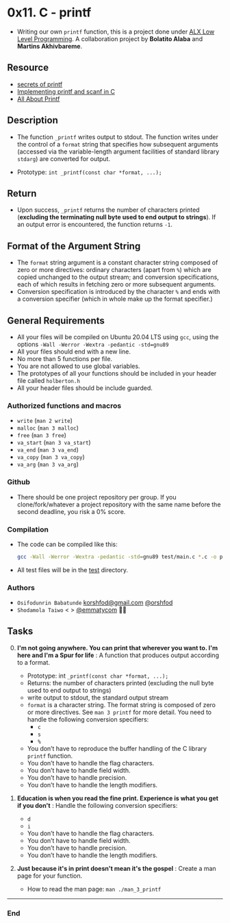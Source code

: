 # 0x11. C - printf

- Writing our own `printf` function, this is a project done under [ALX Low Level Programming](https://github.com/Izimartin/alx-low_level_programming). A collaboration project by **Bolatito Alaba** and **Martins Akhivbareme**.

## Resource

- [secrets of printf](https://www.cypress.com/file/54761/download)
- [Implementing printf and scanf in C](https://iq.opengenus.org/how-printf-and-scanf-function-works-in-c-internally/)
- [All About Printf](https://akshatshibu.wordpress.com/2015/07/22/all-about-printf/)

## Description

- The function `_printf` writes output to stdout. The function writes under the control of a `format` string that specifies how subsequent arguments (accessed via the variable-length argument facilities of standard library `stdarg`) are converted for output.

- Prototype: `int _printf(const char *format, ...);`

## Return

- Upon success, `_printf` returns the number of characters printed (**excluding the terminating null byte used to end output to strings**). If an output error is encountered, the function returns `-1`.

## Format of the Argument String

- The `format` string argument is a constant character string composed of zero or more directives: ordinary characters (apart from `%`) which are copied unchanged to the output stream; and conversion specifications, each of which results in fetching zero or more subsequent arguments.
- Conversion specification is introduced by the character `%` and ends with a conversion specifier (which in whole make up the format specifier.)

## General Requirements

- All your files will be compiled on Ubuntu 20.04 LTS using `gcc`, using the options `-Wall -Werror -Wextra -pedantic -std=gnu89`
- All your files should end with a new line.
- No more than 5 functions per file.
- You are not allowed to use global variables.
- The prototypes of all your functions should be included in your header file called `holberton.h`
- All your header files should be include guarded.

### Authorized functions and macros

- `write` (`man 2 write`)
- `malloc` (`man 3 malloc`)
- `free` (`man 3 free`)
- `va_start` (`man 3 va_start`)
- `va_end` (`man 3 va_end`)
- `va_copy` (`man 3 va_copy`)
- `va_arg` (`man 3 va_arg`)

### Github

- There should be one project repository per group. If you clone/fork/whatever a project repository with the same name before the second deadline, you risk a 0% score.

### Compilation

- The code can be compiled like this:
  ```sh
  gcc -Wall -Werror -Wextra -pedantic -std=gnu89 test/main.c *.c -o print
  ```
- All test files will be in the [test](./test) directory.

### Authors

- `Osifodunrin Babatunde` <korshfod@gmail.com> [@orshfod](https://github.com/orshfod)
- `Shodamola Taiwo`       <                  > [@emmatycom](https://github.com/emmatycom) 👨‍💻

## Tasks

0. **I'm not going anywhere. You can print that wherever you want to. I'm here and I'm a Spur for life** : A function that produces output according to a format.

   - Prototype: int `_printf(const char *format, ...);`
   - Returns: the number of characters printed (excluding the null byte used to end output to strings)
   - write output to stdout, the standard output stream
   - `format` is a character string. The format string is composed of zero or more directives. See `man 3 printf` for more detail. You need to handle the following conversion specifiers:
     - `c`
     - `s`
     - `%`
   - You don’t have to reproduce the buffer handling of the C library `printf` function.
   - You don’t have to handle the flag characters.
   - You don’t have to handle field width.
   - You don’t have to handle precision.
   - You don’t have to handle the length modifiers.

1. **Education is when you read the fine print. Experience is what you get if you don't** : Handle the following conversion specifiers:

   - `d`
   - `i`
   - You don’t have to handle the flag characters.
   - You don’t have to handle field width.
   - You don’t have to handle precision.
   - You don’t have to handle the length modifiers.

2. **Just because it's in print doesn't mean it's the gospel** : Create a man page for your function.
   - How to read the man page: `man ./man_3_printf`

---

### End
